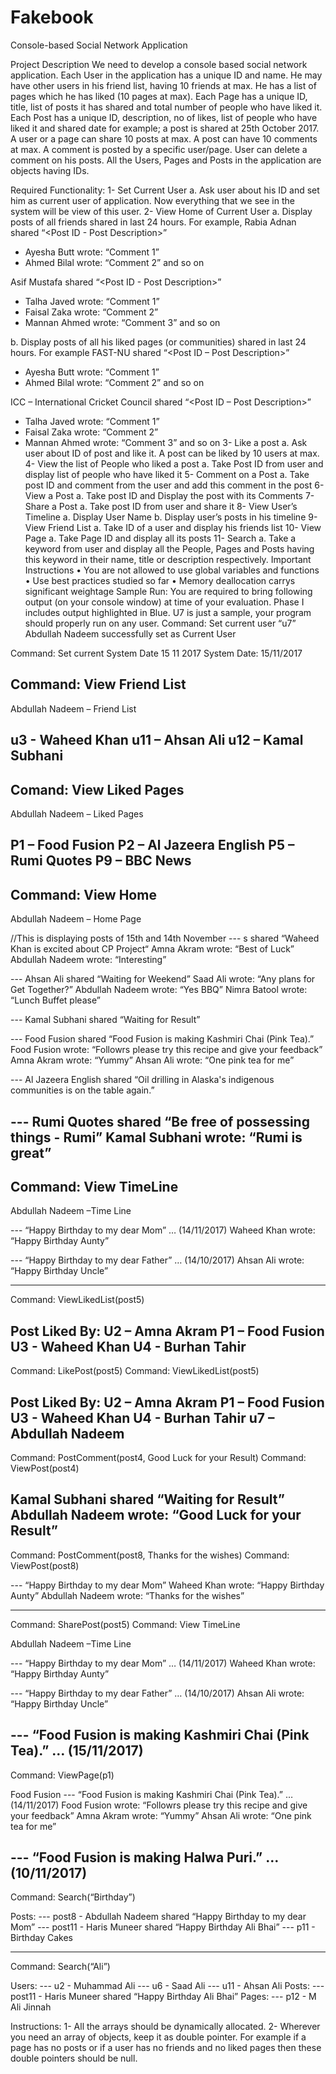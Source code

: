 # Fakebook
Console-based Social Network Application

Project Description
We need to develop a console based social network application. Each User in the application has a unique ID and name. He may have other users in his friend list, having 10 friends at max. He has a list of pages which he has liked (10 pages at max). Each Page has a unique ID, title, list of posts it has shared and total number of people who have liked it. Each Post has a unique ID, description, no of likes, list of people who have liked it and shared date for example; a post is shared at 25th October 2017. A user or a page can share 10 posts at max. A post can have 10 comments at max. A comment is posted by a specific user/page. User can delete a comment on his posts. All the Users, Pages and Posts in the application are objects having IDs.
 
Required Functionality:
1-	Set Current User
a.	Ask user about his ID and set him as current user of application. Now everything that we see in the system will be view of this user.
2-	View Home of Current User
a.	Display posts of all friends shared in last 24 hours. For example,
Rabia Adnan shared “<Post ID - Post Description>”
-	Ayesha Butt wrote: “Comment 1”
-	Ahmed Bilal wrote: “Comment 2” and so on

Asif Mustafa shared “<Post ID - Post Description>”
-	Talha Javed wrote: “Comment 1”
-	Faisal Zaka wrote: “Comment 2”
-	Mannan Ahmed wrote: “Comment 3” and so on

b.	Display posts of all his liked pages (or communities) shared in last 24 hours. For example 
FAST-NU shared “<Post ID – Post Description>”
-	Ayesha Butt wrote: “Comment 1”
-	Ahmed Bilal wrote: “Comment 2” and so on

ICC – International Cricket Council shared “<Post ID – Post Description>”
-	Talha Javed wrote: “Comment 1”
-	Faisal Zaka wrote: “Comment 2”
-	Mannan Ahmed wrote: “Comment 3” and so on
3-	Like a post
a.	Ask user about ID of post and like it. A post can be liked by 10 users at max.
4-	View the list of People who liked a post
a.	Take Post ID from user and display list of people who have liked it
5-	Comment on a Post
a.	Take post ID and comment from the user and add this comment in the post
6-	View a Post
a.	Take post ID and Display the post with its Comments
7-	Share a Post
a.	Take post ID from user and share it
8-	View User’s Timeline
a.	Display User Name
b.	Display user’s posts in his timeline
9-	View Friend List
a.	Take ID of a user and display his friends list
10-	View Page
a.	Take Page ID and display all its posts
11-	Search
a.	Take a keyword from user and display all the People, Pages and Posts having this keyword in their name, title or description respectively.
Important Instructions
•	You are not allowed to use global variables and functions
•	Use best practices studied so far
•	Memory deallocation carrys significant weightage
Sample Run: You are required to bring following output (on your console window) at time of your evaluation.
Phase I includes output highlighted in Blue. U7 is just a sample, your program should properly run on any user.
Command:                Set current user “u7”
Abdullah Nadeem successfully set as Current User

Command:                Set current System Date 15 11 2017
System Date:            15/11/2017

Command:                View Friend List
-------------------------------------------------------------------------------------------------------------
Abdullah Nadeem – Friend List

u3 - Waheed Khan
u11 – Ahsan Ali
u12 – Kamal Subhani
---------------------------------------------------------------------------------------------------------------

Comand:                  View Liked Pages
---------------------------------------------------------------------------------------------------------------
Abdullah Nadeem – Liked Pages


P1 – Food Fusion
P2 – Al Jazeera English
P5 – Rumi Quotes
P9 – BBC News
---------------------------------------------------------------------------------------------------------------

Command:                View Home
---------------------------------------------------------------------------------------------------------------
Abdullah Nadeem – Home Page 

//This is displaying posts of 15th and 14th November
--- s shared “Waheed Khan is excited about CP Project“
                                        Amna Akram wrote: “Best of Luck”
                                        Abdullah Nadeem wrote: “Interesting”

--- Ahsan Ali shared “Waiting for Weekend”
                                        Saad Ali wrote: “Any plans for Get Together?”
                                        Abdullah Nadeem wrote: “Yes BBQ”
                                        Nimra Batool wrote: “Lunch Buffet please”

--- Kamal Subhani shared “Waiting for Result”

--- Food Fusion shared “Food Fusion is making Kashmiri Chai (Pink Tea).”
                                        Food Fusion wrote: “Followrs please try this recipe and give your feedback”
                                        Amna Akram wrote: “Yummy”
                                        Ahsan Ali wrote: “One pink tea for me”

--- Al Jazeera English shared “Oil drilling in Alaska's indigenous communities is on the table again.”

--- Rumi Quotes shared “Be free of possessing things - Rumi”
                                        Kamal Subhani wrote: “Rumi is great”
---------------------------------------------------------------------------------------------------------------
Command:                  View TimeLine
---------------------------------------------------------------------------------------------------------------
Abdullah Nadeem –Time Line

--- “Happy Birthday to my dear Mom” … (14/11/2017)
                                        Waheed Khan wrote: “Happy Birthday Aunty”

--- “Happy Birthday to my dear Father” … (14/10/2017)
                                        Ahsan Ali wrote: “Happy Birthday Uncle”

---------------------------------------------------------------------------------------------------------------
Command:                   ViewLikedList(post5)

Post Liked By:
U2 – Amna Akram
P1 – Food Fusion
U3 - Waheed Khan
U4 - Burhan Tahir
---------------------------------------------------------------------------------------------------------------
Command:                   LikePost(post5)
Command:                   ViewLikedList(post5)

Post Liked By:
U2 – Amna Akram
P1 – Food Fusion
U3 - Waheed Khan
U4 - Burhan Tahir
u7 – Abdullah Nadeem
---------------------------------------------------------------------------------------------------------------
Command:                   PostComment(post4, Good Luck for your Result)
Command:                   ViewPost(post4)

Kamal Subhani shared “Waiting for Result”
                                        Abdullah Nadeem wrote: “Good Luck for your Result”
---------------------------------------------------------------------------------------------------------------
Command:                   PostComment(post8, Thanks for the wishes)
Command:                   ViewPost(post8)

--- “Happy Birthday to my dear Mom”
                                        Waheed Khan wrote: “Happy Birthday Aunty”
                                        Abdullah Nadeem wrote: “Thanks for the wishes”

---------------------------------------------------------------------------------------------------------------

Command:                   SharePost(post5)
Command:                  View TimeLine


Abdullah Nadeem –Time Line

--- “Happy Birthday to my dear Mom” … (14/11/2017)
                                        Waheed Khan wrote: “Happy Birthday Aunty”

--- “Happy Birthday to my dear Father” … (14/10/2017)
                                        Ahsan Ali wrote: “Happy Birthday Uncle”

--- “Food Fusion is making Kashmiri Chai (Pink Tea).” … (15/11/2017)
---------------------------------------------------------------------------------------------------------------
Command:                   ViewPage(p1)

Food Fusion
--- “Food Fusion is making Kashmiri Chai (Pink Tea).” … (14/11/2017)
                                        Food Fusion wrote: “Followrs please try this recipe and give your feedback”
                                        Amna Akram wrote: “Yummy”
                                        Ahsan Ali wrote: “One pink tea for me”

--- “Food Fusion is making Halwa Puri.” … (10/11/2017)
---------------------------------------------------------------------------------------------------------------
Command:                   Search(“Birthday”)

Posts:
--- post8 - Abdullah Nadeem shared “Happy Birthday to my dear Mom”
--- post11 - Haris Muneer shared “Happy Birthday Ali Bhai”
--- p11 - Birthday Cakes

---------------------------------------------------------------------------------------------------------------
Command:                   Search(“Ali”)

Users:
--- u2 - Muhammad Ali
--- u6 - Saad Ali
--- u11 - Ahsan Ali
Posts:
--- post11 - Haris Muneer shared “Happy Birthday Ali Bhai”
Pages:
--- p12 - M Ali Jinnah



Instructions:
1-	All the arrays should be dynamically allocated.
2-	Wherever you need an array of objects, keep it as double pointer. For example if a page has no posts or if a user has no friends and no liked pages then these double pointers should be null.



